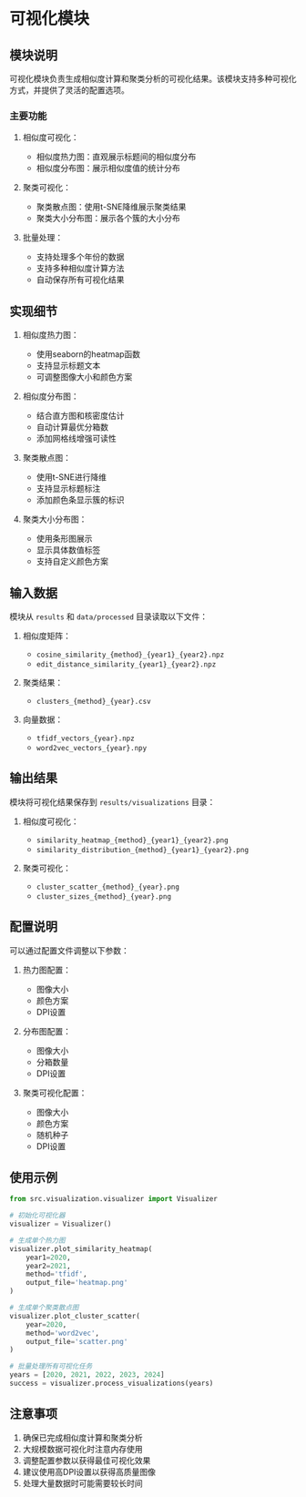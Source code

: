# 可视化模块

## 模块说明

可视化模块负责生成相似度计算和聚类分析的可视化结果。该模块支持多种可视化方式，并提供了灵活的配置选项。

### 主要功能

1. 相似度可视化：
   - 相似度热力图：直观展示标题间的相似度分布
   - 相似度分布图：展示相似度值的统计分布

2. 聚类可视化：
   - 聚类散点图：使用t-SNE降维展示聚类结果
   - 聚类大小分布图：展示各个簇的大小分布

3. 批量处理：
   - 支持处理多个年份的数据
   - 支持多种相似度计算方法
   - 自动保存所有可视化结果

## 实现细节

1. 相似度热力图：
   - 使用seaborn的heatmap函数
   - 支持显示标题文本
   - 可调整图像大小和颜色方案

2. 相似度分布图：
   - 结合直方图和核密度估计
   - 自动计算最优分箱数
   - 添加网格线增强可读性

3. 聚类散点图：
   - 使用t-SNE进行降维
   - 支持显示标题标注
   - 添加颜色条显示簇的标识

4. 聚类大小分布图：
   - 使用条形图展示
   - 显示具体数值标签
   - 支持自定义颜色方案

## 输入数据

模块从 `results` 和 `data/processed` 目录读取以下文件：

1. 相似度矩阵：
   - `cosine_similarity_{method}_{year1}_{year2}.npz`
   - `edit_distance_similarity_{year1}_{year2}.npz`

2. 聚类结果：
   - `clusters_{method}_{year}.csv`

3. 向量数据：
   - `tfidf_vectors_{year}.npz`
   - `word2vec_vectors_{year}.npy`

## 输出结果

模块将可视化结果保存到 `results/visualizations` 目录：

1. 相似度可视化：
   - `similarity_heatmap_{method}_{year1}_{year2}.png`
   - `similarity_distribution_{method}_{year1}_{year2}.png`

2. 聚类可视化：
   - `cluster_scatter_{method}_{year}.png`
   - `cluster_sizes_{method}_{year}.png`

## 配置说明

可以通过配置文件调整以下参数：

1. 热力图配置：
   - 图像大小
   - 颜色方案
   - DPI设置

2. 分布图配置：
   - 图像大小
   - 分箱数量
   - DPI设置

3. 聚类可视化配置：
   - 图像大小
   - 颜色方案
   - 随机种子
   - DPI设置

## 使用示例

```python
from src.visualization.visualizer import Visualizer

# 初始化可视化器
visualizer = Visualizer()

# 生成单个热力图
visualizer.plot_similarity_heatmap(
    year1=2020,
    year2=2021,
    method='tfidf',
    output_file='heatmap.png'
)

# 生成单个聚类散点图
visualizer.plot_cluster_scatter(
    year=2020,
    method='word2vec',
    output_file='scatter.png'
)

# 批量处理所有可视化任务
years = [2020, 2021, 2022, 2023, 2024]
success = visualizer.process_visualizations(years)
```

## 注意事项

1. 确保已完成相似度计算和聚类分析
2. 大规模数据可视化时注意内存使用
3. 调整配置参数以获得最佳可视化效果
4. 建议使用高DPI设置以获得高质量图像
5. 处理大量数据时可能需要较长时间
